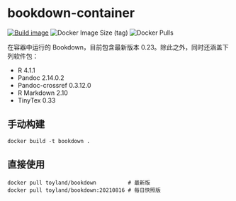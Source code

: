 # bookdown-container

[![Build image](https://github.com/xuxiaodong/bookdown-container/actions/workflows/build-image.yml/badge.svg)](https://github.com/xuxiaodong/bookdown-container/actions/workflows/build-image.yml) ![Docker Image Size (tag)](https://img.shields.io/docker/image-size/toyland/bookdown/latest) ![Docker Pulls](https://img.shields.io/docker/pulls/toyland/bookdown)

在容器中运行的 Bookdown，目前包含最新版本 0.23。除此之外，同时还涵盖下列软件包：

- R 4.1.1
- Pandoc 2.14.0.2
- Pandoc-crossref 0.3.12.0
- R Markdown 2.10
- TinyTex 0.33

## 手动构建

    docker build -t bookdown .

## 直接使用

    docker pull toyland/bookdown          # 最新版
    docker pull toyland/bookdown:20210816 # 每日快照版
